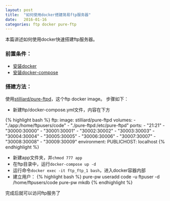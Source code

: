 ```yaml
---
layout: post
title:  "如何使用docker搭建简易ftp服务器"
date:   2016-01-16
categories: ftp docker pure-ftp
---
```


本篇讲述如何使用docker快速搭建ftp服务器。

### 前置条件：

* [安装docker](http://tlightsky.github.io/docker/2016/01/16/how-to-install-docker.html)
* [安装docker-compose](http://tlightsky.github.io/docker/docker-compose/python/pip/2016/01/16/how-to-install-docker-compose.html)


### 搭建方法：

使用[stilliard/pure-ftpd](stilliard/pure-ftpd)，这个ftp docker image。
步骤如下：

* 新建ftp/docker-compose.yml文件，内容在下方


{% highlight bash %}
ftp:
  image: stilliard/pure-ftpd
  volumes:
    - "./app:/home/ftpusers/code"
    - "./pure-ftpd:/etc/pure-ftpd"
  ports:
    - "21:21"
    - "30000:30000"
    - "30001:30001"
    - "30002:30002"
    - "30003:30003"
    - "30004:30004"
    - "30005:30005"
    - "30006:30006"
    - "30007:30007"
    - "30008:30008"
    - "30009:30009"
  environment:
    PUBLICHOST: localhost
{% endhighlight %}

* 新建app文件夹，并`chmod 777 app`
* 在ftp目录中，运行`docker-compose up -d`
* 运行命令`docker exec -it ftp_ftp_1 bash`，进入docker容器内部
* 建立用户：
{% highlight bash %}
pure-pw useradd code -u ftpuser -d /home/ftpusers/code
pure-pw mkdb
{% endhighlight %}

完成后就可以访问ftp服务了



[stilliard/pure-ftpd]: https://hub.docker.com/r/stilliard/pure-ftpd/
